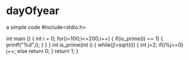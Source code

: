 # dayOfyear
a simple code
#include<stdio.h>

int main ()
{
	int i = 0;
	for(i=100;i<=200;i++)
	{
		if(is_prime(i) == 1)
		{
			printf("%d",i);
		}
	}
}
int is_prime(int i)
{
	while(j!=sqrt(i))
	{
		int j=2;
		if(i%j==0) 
			j++;
		else return 0;
	}
	return 1;
}
